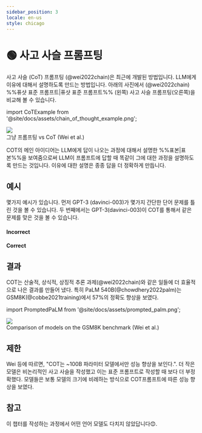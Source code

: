 ```yaml
---
sidebar_position: 3
locale: en-us
style: chicago
---
```


# 🟢 사고 사슬 프롬프팅

사고 사슬 (CoT) 프롬프팅 (@wei2022chain)은 최근에 개발된 방법입니다.
LLM에게 이유에 대해서 설명하도록 만드는 방법입니다. 
아래의 사진에서 (@wei2022chain) %%퓨샷 표준 프롬프트|퓨샷 표준 프롬프트%% (왼쪽) 사고 사슬 프롬프팅(오른쪽)을 비교해 볼 수 있습니다.


import CoTExample from '@site/docs/assets/chain_of_thought_example.png';

<div style={{textAlign: 'center'}}>
  <img src={CoTExample} style={{width: "750px"}} />
</div>

<div style={{textAlign: 'center'}}>
그냥 프롬프팅 vs CoT (Wei et al.)
</div>

COT의 메인 아이디어는 LLM에게 답이 나오는 과정에 대해서 설명한 %%표본|표본%%을 보여줌으로써 LLM이 프롬프트에 답할 때 똑같이 그에 대한 과정을 설명하도록 만드는 것입니다.
이유에 대한 설명은 종종 답을 더 정확하게 만듭니다.


## 예시

몇가지 예시가 있습니다. 먼저 GPT-3 (davinci-003)가 몇가지 간단한 단어 문제를 틀린 것을 볼 수 있습니다.
두 번째에서는 GPT-3(davinci-003)이 COT를 통해서 같은 문제를 맞은 것을 볼 수 있습니다.

#### Incorrect

<div trydyno-embed="" openai-model="text-davinci-003" initial-prompt="Which is a faster way to get to work?\nOption 1: Take a 1000 minute bus, then a half hour train, and finally a 10 minute bike ride.\nOption 2: Take an 800 minute bus, then an hour train, and finally a 30 minute bike ride." initial-response="Option 1 is a faster way to get to work." max-tokens="256" box-rows="7" model-temp="0" top-p="0"></div>

#### Correct

<div trydyno-embed="" openai-model="text-davinci-003" initial-prompt="Which is a faster way to get home?\nOption 1: Take an 10 minutes bus, then an 40 minute bus, and finally a 10 minute train.\nOption 2: Take a 90 minutes train, then a 45 minute bike ride, and finally a 10 minute bus.\nOption 1 will take 10+40+10 = 60 minutes.\nOption 2 will take 90+45+10=145 minutes.\nSince Option 1 takes 60 minutes and Option 2 takes 145 minutes, Option 1 is faster.\n\nWhich is a faster way to get to work?\nOption 1: Take a 1000 minute bus, then a half hour train, and finally a 10 minute bike ride.\nOption 2: Take an 800 minute bus, then an hour train, and finally a 30 minute bike ride." initial-response="Option 1 will take 1000+30+10 = 1040 minutes.
Option 2 will take 800+60+30 = 890 minutes.
Since Option 2 takes 890 minutes and Option 1 takes 1040 minutes, Option 2 is faster." max-tokens="256" box-rows="18" model-temp="0" top-p="0"></div>

## 결과

COT는 산술적, 상식적, 상징적 추론 과제(@wei2022chain)와 같은 일들에 더 효율적으로 나은 결과를 만들어 냈다.
특히 PaLM 540B(@chowdhery2022palm)는 GSM8K(@cobbe2021training)에서 57%의 정확도 향상을 보였다.

import PromptedPaLM from '@site/docs/assets/prompted_palm.png';

<div style={{textAlign: 'center'}}>
  <img src={PromptedPaLM} style={{width: "300px"}} />
</div>

<div style={{textAlign: 'center'}}>
Comparison of models on the GSM8K benchmark (Wei et al.)
</div>

## 제한

Wei 등에 따르면, "COT는 ~100B 파라미터 모델에서만 성능 향상을 보인다.". 더 작은 모델은 비논리적인 사고 사슬을 작성했고 이는 표준 프롬프트로 작성할 때 보다 더 부정확했다.
모델들은 보통 모델의 크기에 비례하는 방식으로 COT프롬프트에 따른 성능 향상을 보였다.

## 참고

이 챕터를 작성하는 과정에서 어떤 언어 모델도 다치지 않았답니다😊.
